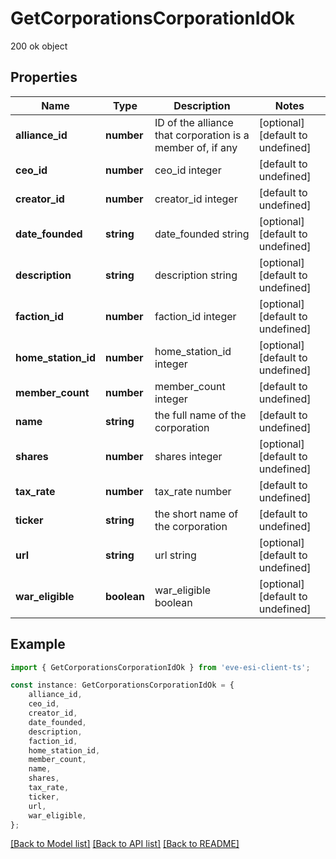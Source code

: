 # GetCorporationsCorporationIdOk

200 ok object

## Properties

Name | Type | Description | Notes
------------ | ------------- | ------------- | -------------
**alliance_id** | **number** | ID of the alliance that corporation is a member of, if any | [optional] [default to undefined]
**ceo_id** | **number** | ceo_id integer | [default to undefined]
**creator_id** | **number** | creator_id integer | [default to undefined]
**date_founded** | **string** | date_founded string | [optional] [default to undefined]
**description** | **string** | description string | [optional] [default to undefined]
**faction_id** | **number** | faction_id integer | [optional] [default to undefined]
**home_station_id** | **number** | home_station_id integer | [optional] [default to undefined]
**member_count** | **number** | member_count integer | [default to undefined]
**name** | **string** | the full name of the corporation | [default to undefined]
**shares** | **number** | shares integer | [optional] [default to undefined]
**tax_rate** | **number** | tax_rate number | [default to undefined]
**ticker** | **string** | the short name of the corporation | [default to undefined]
**url** | **string** | url string | [optional] [default to undefined]
**war_eligible** | **boolean** | war_eligible boolean | [optional] [default to undefined]

## Example

```typescript
import { GetCorporationsCorporationIdOk } from 'eve-esi-client-ts';

const instance: GetCorporationsCorporationIdOk = {
    alliance_id,
    ceo_id,
    creator_id,
    date_founded,
    description,
    faction_id,
    home_station_id,
    member_count,
    name,
    shares,
    tax_rate,
    ticker,
    url,
    war_eligible,
};
```

[[Back to Model list]](../README.md#documentation-for-models) [[Back to API list]](../README.md#documentation-for-api-endpoints) [[Back to README]](../README.md)
